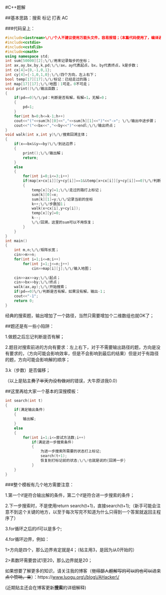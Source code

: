 #C++题解

##基本思路：搜索 标记 打表 AC

###代码呈上：

```cpp
#include<iostream>\/\/个人不建议使用万能头文件，容易报错；（本篇代码使用了，编译通不过）
#include<cstdio>
#include<cstdlib>
#include<cmath>
using namespace std;
int sum[50000][2];\/\/用来记录每步的坐标；
int ax,ay,bx,by,k,pd;\/\/ax，ay代表起点，bx，by代表终点，k是步数；
int cx[4]={0,-1,0,1};
int cy[4]={-1,0,1,0};\/\/四个方向，左上右下；
bool temp[17][17];\/\/标记：已经走过的路；
int map[17][17];\/\/地图：1可走，0不可走；
void print()\/\/输出函数；
{
    if(pd==0)\/\/pd：判断是否有解，有解=1，无解=0；
    {
        pd=1; 
    }
    for(int h=0;h<=k-1;h++)
    cout<<"("<<sum[h][0]<<","<<sum[h][1]<<")"<<"->"; \/\/输出中途步骤；
    cout<<"("<<bx<<","<<by<<")"<<endl;\/\/输出终点；
}
void walk(int x,int y)\/\/搜索回溯主体；
{
    if(x==bx&&y==by)\/\/到达边界；
    {
        print();\/\/输出解；
        return;
    }
    else
    {
        for(int i=0;i<=3;i++)
        if(map[x+cx[i]][y+cy[i]]==1&&temp[x+cx[i]][y+cy[i]]==0)\/\/判断下一步是否可以走，一方面判断路是否可走，另一方面判断自己是否走过这条路；
        {
            temp[x][y]=1;\/\/走过的路打上标记；
            sum[k][0]=x;
            sum[k][1]=y;\/\/记录当前的坐标
            k++;\/\/步数加1；
            walk(x+cx[i],y+cy[i]);
            temp[x][y]=0;
            k--;
            \/\/回溯，这里的sum可以不用恢复；
        }
    }
}
int main()
{
    int m,n;\/\/矩阵长宽；
    cin>>m>>n;
    for(int i=1;i<=m;i++)
        for(int j=1;j<=n;j++)
            cin>>map[i][j];\/\/输入地图；
            
    cin>>ax>>ay;\/\/起点；
    cin>>bx>>by;\/\/终点；
    walk(ax,ay);\/\/开始搜索；
    if(pd==0)\/\/判断是否有解，如果没有解，输出-1；
    cout<<"-1";
    return 0;
}
```
经典的搜索题，输出增加了一个路径，当然只需要增加个二维数组也就OK了；

##题还是有一些小陷阱：

1.做题之后忘记判断是否有解；

2.题目对搜索前进的方向有要求：左上右下，对于不需要输出路径的题，方向是没有要求的，（方向可能会影响效率，但是不会影响到最后的结果）但是对于有路径的题，方向可能会影响解的顺序；

3.k（步数）是否偏移；

（以上是贴主~~费了半天力没有做对~~的错误，大牛原谅我0.0）


##这里再给大家一个基本的深搜模板：

```cpp
int search(int t)
{
    if(满足输出条件)
    {
        输出解;
    }
    else
    {
        for(int i=1;i<=尝试方法数;i++)
            if(满足进一步搜索条件)
            {
                为进一步搜索所需要的状态打上标记;
                search(t+1);
                恢复到打标记前的状态;\/\/也就是说的{回溯一步}
            }
    }
}
```
###整个模板有几个地方需要注意：


1.第一个if是符合输出解的条件，第二个if是符合进一步搜索的条件；


2.下一步搜索时，不是使用return search(t+1)，直接search(t+1);（新手可能会注意不到这个关键的地方，以至于每次写完不知道为什么只得到一个答案就返回主程序了）


3.for循环之后的if可以是多个;

4.for循环边界，例如：

1>方向是四个，那么边界肯定就是4；（帖主用3，是因为从0开始的）

2>素数环需要尝试1至20，那么边界就是20；


如果想要了解更多的知识，请关注我的博客（~~觉得鄙人题解写的可以的也可以进来点个赞呐，亲~~）：https:\/\/www.luogu.org\/blog\/AHacker\/


(近期贴主还会在博客更新**搜索**的详细解释)
